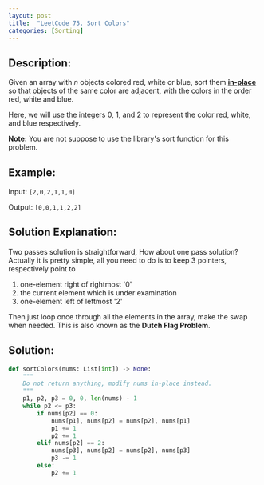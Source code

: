 ```yaml
---
layout: post
title:  "LeetCode 75. Sort Colors"
categories: [Sorting]
---
```

## Description:
Given an array with *n* objects colored red, white or blue, sort them **[in-place](https://en.wikipedia.org/wiki/In-place_algorithm)** so that objects of the same color are adjacent, with the colors in the order red, white and blue.

Here, we will use the integers 0, 1, and 2 to represent the color red, white, and blue respectively.

**Note:** You are not suppose to use the library's sort function for this problem.

## Example:
Input: `[2,0,2,1,1,0]`

Output: `[0,0,1,1,2,2]`

## Solution Explanation:
Two passes solution is straightforward, How about one pass solution? Actually it is pretty simple, all you need to do is to keep 3 pointers, respectively point to 

1. one-element right of rightmost '0'
2. the current element which is under examination
3. one-element left of leftmost '2'

Then just loop once through all the elements in the array, make the swap when needed. This is also known as the **Dutch Flag Problem**.

## Solution:
```python
def sortColors(nums: List[int]) -> None:
    """
    Do not return anything, modify nums in-place instead.
    """
    p1, p2, p3 = 0, 0, len(nums) - 1
    while p2 <= p3:
        if nums[p2] == 0:
            nums[p1], nums[p2] = nums[p2], nums[p1]
            p1 += 1
            p2 += 1
        elif nums[p2] == 2:
            nums[p3], nums[p2] = nums[p2], nums[p3]
            p3 -= 1
        else:
            p2 += 1
```

